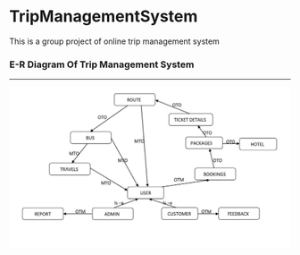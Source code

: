 # TripManagementSystem
This is a group project of online trip management system
### E-R Diagram Of Trip Management System

---

<img src="./Images/ER_Diagram_TMS.jpeg" style="max-width: 100%; display: inline-block" data-target="animated-image.originalImage">
